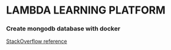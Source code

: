 # LAMBDA LEARNING PLATFORM

### Create mongodb database with docker

[StackOverflow reference](https://stackoverflow.com/questions/42912755/how-to-create-a-db-for-mongodb-container-on-start-up)